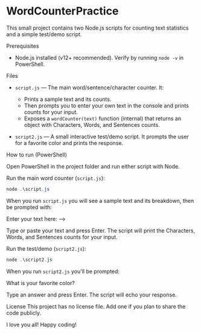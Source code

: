 # WordCounterPractice

This small project contains two Node.js scripts for counting text statistics and a simple test/demo script.

Prerequisites
 - Node.js installed (v12+ recommended). Verify by running `node -v` in PowerShell.

Files
- `script.js` — The main word/sentence/character counter. It:
  - Prints a sample text and its counts.
  - Then prompts you to enter your own text in the console and prints counts for your input.
  - Exposes a `wordCounter(text)` function (internal) that returns an object with Characters, Words, and Sentences counts.

- `script2.js` — A small interactive test/demo script. It prompts the user for a favorite color and prints the response.

How to run (PowerShell)

Open PowerShell in the project folder and run either script with Node.

Run the main word counter (`script.js`):

```powershell
node .\script.js
```

When you run `script.js` you will see a sample text and its breakdown, then be prompted with:

Enter your text here: -->

Type or paste your text and press Enter. The script will print the Characters, Words, and Sentences counts for your input.

Run the test/demo (`script2.js`):

```powershell
node .\script2.js
```

When you run `script2.js` you'll be prompted:

What is your favorite color?

Type an answer and press Enter. The script will echo your response.

License
This project has no license file. Add one if you plan to share the code publicly.

I love you all! Happy coding!